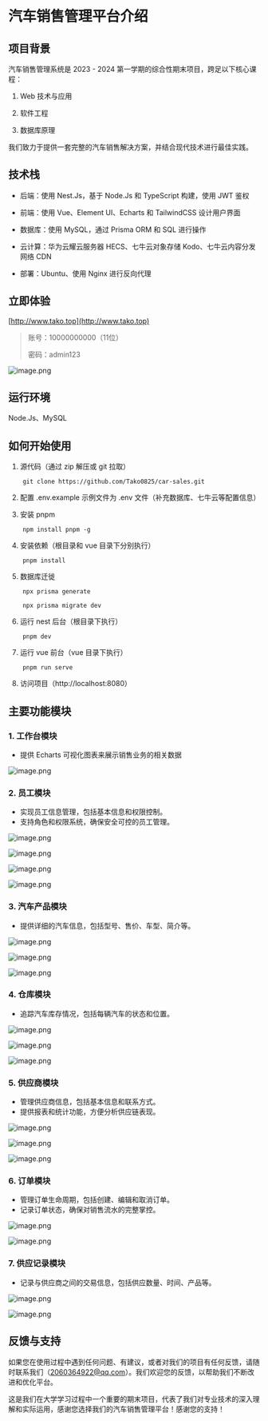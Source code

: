 # 汽车销售管理平台介绍

## 项目背景

汽车销售管理系统是 2023 - 2024 第一学期的综合性期末项目，跨足以下核心课程：

1. Web 技术与应用

2. 软件工程

3. 数据库原理

我们致力于提供一套完整的汽车销售解决方案，并结合现代技术进行最佳实践。

## 技术栈

- 后端：使用 Nest.Js，基于 Node.Js 和 TypeScript 构建，使用 JWT 鉴权

- 前端：使用 Vue、Element UI、Echarts 和 TailwindCSS 设计用户界面

- 数据库：使用 MySQL，通过 Prisma ORM 和 SQL 进行操作

- 云计算：华为云耀云服务器 HECS、七牛云对象存储 Kodo、七牛云内容分发网络 CDN

- 部署：Ubuntu、使用 Nginx 进行反向代理

## 立即体验

[http://www.tako.top](http://www.tako.top)

> 账号：10000000000（11位）
>
> 密码：admin123

![image.png](http://cdn.tako.top/markdown/login1.jpg)

## 运行环境

Node.Js、MySQL

## 如何开始使用

1. 源代码（通过 zip 解压或 git 拉取）

```shell
    git clone https://github.com/Tako0825/car-sales.git
```

2. 配置 .env.example 示例文件为 .env 文件（补充数据库、七牛云等配置信息）

3. 安装 pnpm

```shell
    npm install pnpm -g
```

4. 安装依赖（根目录和 vue 目录下分别执行）

```shell
    pnpm install
```

5. 数据库迁徙

```shell
    npx prisma generate
```

```shell
    npx prisma migrate dev
```

6. 运行 nest 后台（根目录下执行）

```shell
    pnpm dev
```

7. 运行 vue 前台（vue 目录下执行）

```shell
    pnpm run serve
```

8. 访问项目（http://localhost:8080）

## 主要功能模块

### 1. 工作台模块

- 提供 Echarts 可视化图表来展示销售业务的相关数据

![image.png](http://cdn.tako.top/markdown/dashboard1.jpg)

### 2. 员工模块

- 实现员工信息管理，包括基本信息和权限控制。
- 支持角色和权限系统，确保安全可控的员工管理。

![image.png](http://cdn.tako.top/markdown/user1.jpg)

![image.png](http://cdn.tako.top/markdown/user2.jpg)

![image.png](http://cdn.tako.top/markdown/user3.jpg)

![image.png](http://cdn.tako.top/markdown/user4.jpg)

### 3. 汽车产品模块

- 提供详细的汽车信息，包括型号、售价、车型、简介等。

![image.png](http://cdn.tako.top/markdown/product1.jpg)

![image.png](http://cdn.tako.top/markdown/product2.jpg)

![image.png](http://cdn.tako.top/markdown/product3.jpg)

### 4. 仓库模块

- 追踪汽车库存情况，包括每辆汽车的状态和位置。

![image.png](http://cdn.tako.top/markdown/warehouse1.jpg)

![image.png](http://cdn.tako.top/markdown/warehouse2.jpg)

![image.png](http://cdn.tako.top/markdown/warehouse3.jpg)

### 5. 供应商模块

- 管理供应商信息，包括基本信息和联系方式。
- 提供报表和统计功能，方便分析供应链表现。

![image.png](http://cdn.tako.top/markdown/supplier1.jpg)

![image.png](http://cdn.tako.top/markdown/supplier2.jpg)

![image.png](http://cdn.tako.top/markdown/supplier3.jpg)

### 6. 订单模块

- 管理订单生命周期，包括创建、编辑和取消订单。
- 记录订单状态，确保对销售流水的完整掌控。

![image.png](http://cdn.tako.top/markdown/order1.jpg)

![image.png](http://cdn.tako.top/markdown/order2.jpg)

### 7. 供应记录模块

- 记录与供应商之间的交易信息，包括供应数量、时间、产品等。

![image.png](http://cdn.tako.top/markdown/supply1.jpg)

![image.png](http://cdn.tako.top/markdown/supply2.jpg)

## 反馈与支持

如果您在使用过程中遇到任何问题、有建议，或者对我们的项目有任何反馈，请随时联系我们（2060364922@qq.com）。我们欢迎您的反馈，以帮助我们不断改进和优化平台。

这是我们在大学学习过程中一个重要的期末项目，代表了我们对专业技术的深入理解和实际运用，感谢您选择我们的汽车销售管理平台！感谢您的支持！
